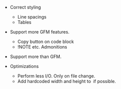 - Correct styling
  - Line spacings
  - Tables

- Support more GFM features.
  - Copy button on code block
  - !NOTE etc. Admonitions

- Support more than GFM.

- Optimizations
  - Perform less I/O. Only on file change.
  - Add hardcoded width and height to <img> if possible.
